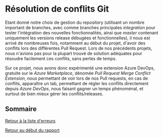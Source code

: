 ﻿# Résolution de conflits Git

Etant donné notre choix de gestion du repository (utilisant un nombre important de branches, 
avec comme branches principales *integration* pour tester l'intégration des nouvelles fonctionnalités, ainsi
que *master* contenant uniquement les versions release débugées et fonctionnelles), il nous est arrivé
de nombreuses fois, notamment au début du projet, d'avoir des conflits lors des différentes Pull Request.
Lors de nos précédents projets, nous n'avions pas pour la plupart trouvé de solution adéquates pour résoudre
facilement ces conflits, sans pertes de temps.

Sur ce projet, nous avons donc expérimenté une extension Azure DevOps, gratuite sur le *Azure Marketplace*,
dénomée *Pull Request Merge Conflict Extension*, nous permettant de voir lors de nos Pull requests, en cas de
conflits, apparaître un tab, permettant de régler les conflits directement depuis *Azure DevOps*, nous faisant
gagner un temps phénoménal, et surtout de bien mieux gérer les conflits/releases.

## Sommaire

[Retour à la liste d'erreurs](erreurs.md)

[Retour au début du rapport](Rapport-equipe-1.md)